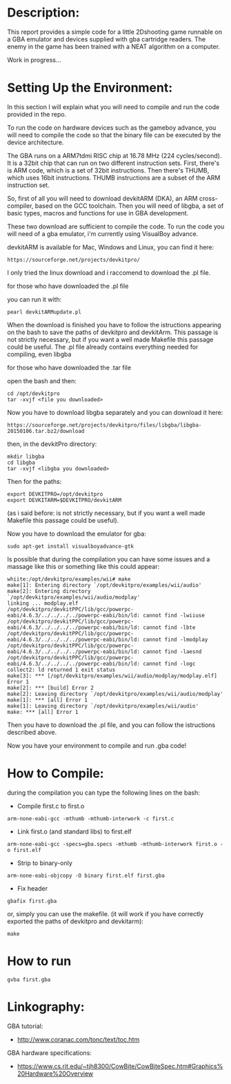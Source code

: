 # Description:
This report provides a simple code for a little 2Dshooting game runnable on a GBA emulator and devices supplied with gba cartridge readers.
The enemy in the game has been trained with a NEAT algorithm on a computer.

Work in progress...

# Setting Up the Environment:

In this section I will explain what you will need to compile and run the code provided in the repo.

To run the code on hardware devices such as the gameboy advance, 
you will need to compile the code so that the binary file can be executed by the device architecture.

The GBA runs on a ARM7tdmi RISC chip at 16.78 MHz (224 cycles/second). It is a 32bit chip that can run on two different instruction sets. 
First, there's is ARM code, which is a set of 32bit instructions. Then there's THUMB, which uses 16bit instructions. THUMB instructions are a subset of the ARM instruction set.

So, first of all you will need to download devkitARM (DKA), an ARM cross-compiler, based on the GCC toolchain.
Then you will need of libgba, a set of basic types, macros and functions for use in GBA development.

These two download are sufficient to compile the code.
To run the code you will need of a gba emulator, i'm currently using VisualBoy advance.

devkitARM is available for Mac, Windows and Linux, you can find it here:

```
https://sourceforge.net/projects/devkitpro/
```

I only tried the linux download and i raccomend to download the .pl file.

for those who have downloaded the .pl file

you can run it with:

```
pearl devkitARMupdate.pl
```

When the download is finished you have to follow the istructions appearing on the bash to save the paths of devkitpro and devkitArm.
This passage is not strictly necessary, but if you want a well made Makefile this passage could be useful.
The .pl file already contains everything needed for compiling, even libgba

for those who have downloaded the .tar file

open the bash and then:

```
cd /opt/devkitpro
tar -xvjf <file you downloaded>
```

Now you have to download libgba separately and you can download it here:

```
https://sourceforge.net/projects/devkitpro/files/libgba/libgba-20150106.tar.bz2/download
```

then, in the devkitPro directory:

```
mkdir libgba
cd libgba
tar -xvjf <libgba you downloaded>
```

Then for the paths:

```
export DEVKITPRO=/opt/devkitpro
export DEVKITARM=$DEVKITPRO/devkitARM
```

(as i said before: is not strictly necessary, but if you want a well made Makefile this passage could be useful).

Now you have to download the emulator for gba:

```
sudo apt-get install visualboyadvance-gtk
```

Is possible that during the compilation you can have some issues and a massage like this or something like this could appear:

```
whiite:/opt/devkitpro/examples/wii# make
make[1]: Entering directory `/opt/devkitpro/examples/wii/audio'
make[2]: Entering directory `/opt/devkitpro/examples/wii/audio/modplay'
linking ... modplay.elf
/opt/devkitpro/devkitPPC/lib/gcc/powerpc-eabi/4.6.3/../../../../powerpc-eabi/bin/ld: cannot find -lwiiuse
/opt/devkitpro/devkitPPC/lib/gcc/powerpc-eabi/4.6.3/../../../../powerpc-eabi/bin/ld: cannot find -lbte
/opt/devkitpro/devkitPPC/lib/gcc/powerpc-eabi/4.6.3/../../../../powerpc-eabi/bin/ld: cannot find -lmodplay
/opt/devkitpro/devkitPPC/lib/gcc/powerpc-eabi/4.6.3/../../../../powerpc-eabi/bin/ld: cannot find -laesnd
/opt/devkitpro/devkitPPC/lib/gcc/powerpc-eabi/4.6.3/../../../../powerpc-eabi/bin/ld: cannot find -logc
collect2: ld returned 1 exit status
make[3]: *** [/opt/devkitpro/examples/wii/audio/modplay/modplay.elf] Error 1
make[2]: *** [build] Error 2
make[2]: Leaving directory `/opt/devkitpro/examples/wii/audio/modplay'
make[1]: *** [all] Error 1
make[1]: Leaving directory `/opt/devkitpro/examples/wii/audio'
make: *** [all] Error 1
```

Then you have to download the .pl file, and you can follow the istructions described above.

Now you have your environment to compile and run .gba code!

# How to Compile:

during the compilation you can type the following lines on the bash:

- Compile first.c to first.o
```
arm-none-eabi-gcc -mthumb -mthumb-interwork -c first.c
``` 
- Link first.o (and standard libs) to first.elf

```
arm-none-eabi-gcc -specs=gba.specs -mthumb -mthumb-interwork first.o -o first.elf
```

- Strip to binary-only
```
arm-none-eabi-objcopy -O binary first.elf first.gba
```

- Fix header
```
gbafix first.gba
```

or, simply you can use the makefile. (it will work if you have correctly exported the paths of devkitpro and devkitarm):

```
make
```
# How to run

```
gvba first.gba
```



# Linkography:

GBA tutorial:
- http://www.coranac.com/tonc/text/toc.htm

GBA hardware specifications:
- https://www.cs.rit.edu/~tjh8300/CowBite/CowBiteSpec.htm#Graphics%20Hardware%20Overview

 

